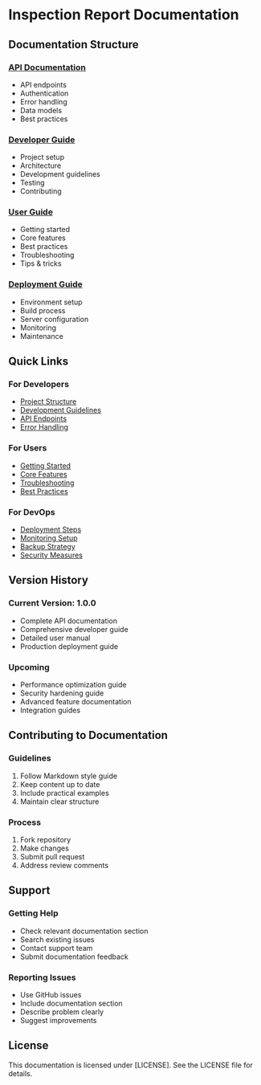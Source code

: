 # Inspection Report Documentation

## Documentation Structure

### [API Documentation](api/README.md)
- API endpoints
- Authentication
- Error handling
- Data models
- Best practices

### [Developer Guide](developer/README.md)
- Project setup
- Architecture
- Development guidelines
- Testing
- Contributing

### [User Guide](user/README.md)
- Getting started
- Core features
- Best practices
- Troubleshooting
- Tips & tricks

### [Deployment Guide](deployment/README.md)
- Environment setup
- Build process
- Server configuration
- Monitoring
- Maintenance

## Quick Links

### For Developers
- [Project Structure](developer/README.md#project-structure)
- [Development Guidelines](developer/README.md#development-guidelines)
- [API Endpoints](api/README.md#endpoints)
- [Error Handling](api/README.md#error-handling)

### For Users
- [Getting Started](user/README.md#getting-started)
- [Core Features](user/README.md#core-features)
- [Troubleshooting](user/README.md#troubleshooting)
- [Best Practices](user/README.md#best-practices)

### For DevOps
- [Deployment Steps](deployment/README.md#deployment-steps)
- [Monitoring Setup](deployment/README.md#monitoring-setup)
- [Backup Strategy](deployment/README.md#backup-strategy)
- [Security Measures](deployment/README.md#security-measures)

## Version History

### Current Version: 1.0.0
- Complete API documentation
- Comprehensive developer guide
- Detailed user manual
- Production deployment guide

### Upcoming
- Performance optimization guide
- Security hardening guide
- Advanced feature documentation
- Integration guides

## Contributing to Documentation

### Guidelines
1. Follow Markdown style guide
2. Keep content up to date
3. Include practical examples
4. Maintain clear structure

### Process
1. Fork repository
2. Make changes
3. Submit pull request
4. Address review comments

## Support

### Getting Help
- Check relevant documentation section
- Search existing issues
- Contact support team
- Submit documentation feedback

### Reporting Issues
- Use GitHub issues
- Include documentation section
- Describe problem clearly
- Suggest improvements

## License
This documentation is licensed under [LICENSE]. See the LICENSE file for details.
